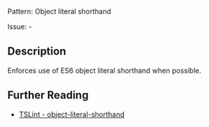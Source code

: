 Pattern: Object literal shorthand

Issue: -

## Description

Enforces use of ES6 object literal shorthand when possible.

## Further Reading

* [TSLint - object-literal-shorthand](https://palantir.github.io/tslint/rules/object-literal-shorthand)